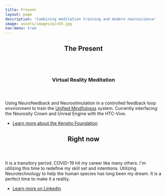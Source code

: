 ```yaml
---
title: Present
layout: page
description: 'Combining meditation training and modern neuroscience'
image: assets/images/pic03.jpg
nav-menu: true
---
```


<!-- Main -->
<div id="main">

<!-- One -->
<section id="one">
	<div class="inner">
		<header class="major">
			<h2>The Present</h2>
		</header>
		<p></p>
	</div>
</section>

<!-- Two -->
<section id="two" class="spotlights">
	<section>
		<a href="https://kensho.foundation/" class="image">
			<img src="{% link assets/images/pic09.jpg %}" alt="" data-position="top center" />
		</a>
		<div class="content">
			<div class="inner">
				<header class="major">
					<h3>Virtual Reality Meditation</h3>
				</header>
				<p>Using Neurofeedback and Neurostimulation in a controlled feedback loop environment to train the <a href="https://unifiedmindfulness.com/" class="button">Unified Mindfulness</a> system.  Currently interfacing the Neurosity Crown and Unreal Engine with the HTC-Vive. </p>
				<ul class="actions">
					<li><a href="https://kensho.foundation/" class="button">Learn more about the Kensho Foundation</a></li>
				</ul>
			</div>
		</div>
	</section>

<!-- Three -->
<section id="three">
	<div class="inner">
		<header class="major">
			<h2>Right now</h2>
		</header>
		<p>It is a transitory period.  COVID-19 hit my career like many others.  I'm utilizing this time to redefine my skill set and intentions.  Utilizing  Neurotechnology to help the human species has long been my dream.  It is a perfect time to make it a reality.</p>
		<ul class="actions">
					<li><a href="https://www.linkedin.com/in/savetheplatypi/detail/recent-activity/shares/" class="button">Learn more on LinkedIn</a></li>
		</ul>
	</div>
</section>

</div>
